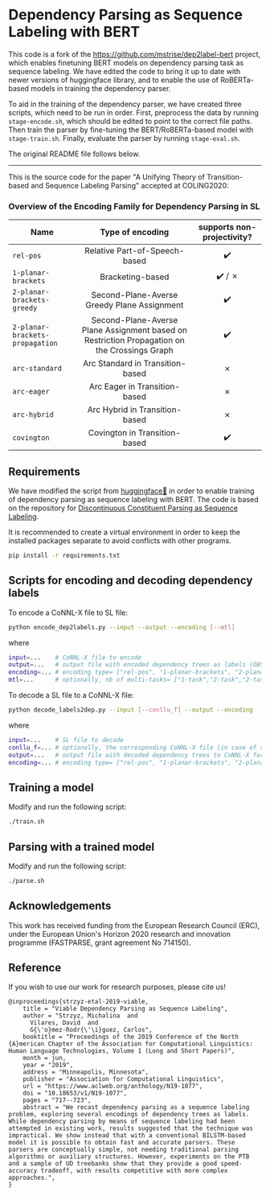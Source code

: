 # Dependency Parsing as Sequence Labeling with BERT

This code is a fork of the https://github.com/mstrise/dep2label-bert project, which enables finetuning BERT models on dependency parsing task as sequence labeling. We have edited the code to bring it up to date with newer versions of huggingface library, and to enable the use of RoBERTa-based models in training the dependency parser.

To aid in the training of the dependency parser, we have created three scripts, which need to be run in order. First, preprocess the data by running `stage-encode.sh`, which should be edited to point to the correct file paths. Then train the parser by fine-tuning the BERT/RoBERTa-based model with `stage-train.sh`. Finally, evaluate the parser by running `stage-eval.sh`.

The original README file follows below.

------------------------------------------

This is the source code for the paper "A Unifying Theory of Transition-based and Sequence Labeling Parsing" accepted at COLING2020:

### Overview of the Encoding Family for Dependency Parsing in SL

| Name       | Type of encoding         | supports non-projectivity?  | 
| ------------- |:-------------:| :-------------:|
| ```rel-pos```     | Relative Part-of-Speech-based | :heavy_check_mark: |
| ```1-planar-brackets```     | Bracketing-based      |  :heavy_check_mark: / &#10007; | 
| ```2-planar-brackets-greedy``` |   Second-Plane-Averse Greedy Plane Assignment    |   :heavy_check_mark:  | 
| ```2-planar-brackets-propagation```  |   Second-Plane-Averse Plane Assignment based on Restriction Propagation on the Crossings Graph   |   :heavy_check_mark:  |
| ```arc-standard```  |  Arc Standard in Transition-based   |   &#10007;  | 
| ```arc-eager```  |  Arc Eager in Transition-based   |   &#10007;  | 
| ```arc-hybrid```   | Arc Hybrid in Transition-based    |   &#10007;  | 
| ```covington```  |  Covington in Transition-based    |   :heavy_check_mark:  | 

## Requirements

We have modified the script from [huggingface🤗](https://huggingface.co/) in order to enable training of dependency parsing as sequence labeling with BERT. The code is based on the repository for [Discontinuous Constituent Parsing as Sequence Labeling](https://github.com/aghie/disco2labels).

It is recommended to create a virtual environment in order to keep the installed packages separate to avoid conflicts with other programs.

```sh
pip install -r requirements.txt
```

## Scripts for encoding and decoding dependency labels


To encode a CoNNL-X file to SL file:

```bash
python encode_dep2labels.py --input --output --encoding [--mtl] 
```
where
```bash
input=...    # CoNNL-X file to encode 
output=...   # output file with encoded dependency trees as labels (OBS with extension ".tsv")
encoding=... # encoding type= ["rel-pos", "1-planar-brackets", "2-planar-brackets-greedy","2-planar-brackets-propagation","arc-standard", "arc-eager","arc-hybrid", "covington","zero"]
mtl=...      # optionally, nb of multi-tasks= ["1-task","2-task","2-task-combined","3-task"]. By default, type that gives the best results is chosen
```

To decode a SL file to a CoNNL-X file:
```bash
python decode_labels2dep.py --input [--conllu_f] --output --encoding 
```
where
```bash
input=...    # SL file to decode 
conllu_f=... # optionally, the corresponding CoNNL-X file (in case of special indexing i.e. 1.1 or 1-2)
output=...   # output file with decoded dependency trees to CoNNL-X format
encoding=... # encoding type= ["rel-pos", "1-planar-brackets", "2-planar-brackets-greedy","2-planar-brackets-propagation","arc-standard", "arc-eager","arc-hybrid", "covington"]
```

## Training a model

Modify and run the following script:

```bash
./train.sh
```


## Parsing with a trained model

Modify and run the following script:

```bash
./parse.sh
```

## Acknowledgements

This work has received funding from the European Research Council (ERC), under the European Union's Horizon 2020 research and innovation programme (FASTPARSE, grant agreement No 714150).

## Reference

If you wish to use our work for research purposes, please cite us!

```
@inproceedings{strzyz-etal-2019-viable,
    title = "Viable Dependency Parsing as Sequence Labeling",
    author = "Strzyz, Michalina  and
      Vilares, David  and
      G{\'o}mez-Rodr{\'\i}guez, Carlos",
    booktitle = "Proceedings of the 2019 Conference of the North {A}merican Chapter of the Association for Computational Linguistics: Human Language Technologies, Volume 1 (Long and Short Papers)",
    month = jun,
    year = "2019",
    address = "Minneapolis, Minnesota",
    publisher = "Association for Computational Linguistics",
    url = "https://www.aclweb.org/anthology/N19-1077",
    doi = "10.18653/v1/N19-1077",
    pages = "717--723",
    abstract = "We recast dependency parsing as a sequence labeling problem, exploring several encodings of dependency trees as labels. While dependency parsing by means of sequence labeling had been attempted in existing work, results suggested that the technique was impractical. We show instead that with a conventional BILSTM-based model it is possible to obtain fast and accurate parsers. These parsers are conceptually simple, not needing traditional parsing algorithms or auxiliary structures. However, experiments on the PTB and a sample of UD treebanks show that they provide a good speed-accuracy tradeoff, with results competitive with more complex approaches.",
}
```

